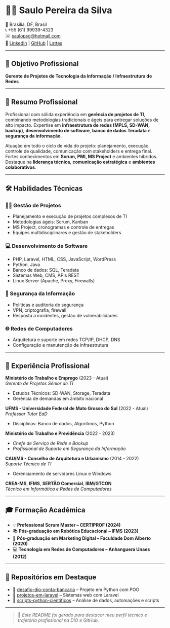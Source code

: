 # 👨‍💻 Saulo Pereira da Silva

📍 Brasília, DF, Brasil  
📞 +55 (61) 99939-4323  
✉️ saulopsg@hotmail.com  
🔗 [LinkedIn](https://www.linkedin.com/in/saulo-pereira-silva) | [GitHub](https://github.com/saulopereira2018) | [Lattes](https://lattes.cnpq.br/6192738039315025)

---

## 🎯 Objetivo Profissional

**Gerente de Projetos de Tecnologia da Informação / Infraestrutura de Redes**

---

## 🧠 Resumo Profissional

Profissional com sólida experiência em **gerência de projetos de TI**, combinando metodologias tradicionais e ágeis para entregar soluções de alto impacto. Expertise em **infraestrutura de redes (MPLS, SD-WAN, backup)**, **desenvolvimento de software**, **banco de dados Teradata** e **segurança da informação**.

Atuação em todo o ciclo de vida do projeto: planejamento, execução, controle de qualidade, comunicação com stakeholders e entrega final. Fortes conhecimentos em **Scrum, PMI, MS Project** e ambientes híbridos. Destaque na **liderança técnica**, **comunicação estratégica** e **ambientes colaborativos**.

---

## 🛠️ Habilidades Técnicas

### 👨‍🏫 Gestão de Projetos
- Planejamento e execução de projetos complexos de TI
- Metodologias ágeis: Scrum, Kanban
- MS Project, cronogramas e controle de entregas
- Equipes multidisciplinares e gestão de stakeholders

### 💻 Desenvolvimento de Software
- PHP, Laravel, HTML, CSS, JavaScript, WordPress
- Python, Java
- Banco de dados: SQL, Teradata
- Sistemas Web, CMS, APIs REST
- Linux Server (Apache, Proxy, Firewalls)

### 🔐 Segurança da Informação
- Políticas e auditoria de segurança
- VPN, criptografia, firewall
- Resposta a incidentes, gestão de vulnerabilidades

### 🌐 Redes de Computadores
- Arquitetura e suporte em redes TCP/IP, DHCP, DNS
- Configuração e manutenção de infraestrutura

---

## 💼 Experiência Profissional

**Ministério do Trabalho e Emprego** (2023 - Atual)  
*Gerente de Projetos Sênior de TI*  
- Estudos Técnicos: SD-WAN, Storage, Teradata  
- Gerência de demandas em âmbito nacional

**UFMS - Universidade Federal de Mato Grosso do Sul** (2022 - Atual)  
*Professor Tutor EaD*  
- Disciplinas: Banco de dados, Algoritmos, Python

**Ministério do Trabalho e Previdência** (2022 - 2023)  
- *Chefe de Serviço de Rede e Backup*  
- *Profissional de Suporte em Segurança da Informação*

**CAU/MS - Conselho de Arquitetura e Urbanismo** (2014 - 2022)  
*Suporte Técnico de TI*  
- Gerenciamento de servidores Linux e Windows

**CREA-MS**, **IFMS**, **SERTÃO Comercial**, **IBM/GTCON**  
*Técnico em Informática e Redes de Computadores*

---

## 🎓 Formação Acadêmica

- 💡 **Professional Scrum Master – CERTIPROF (2024)**
- 📚 **Pós-graduação em Robótica Educacional – IFMS (2023)**
- 🎯 **Pós-graduação em Marketing Digital – Faculdade Dom Alberto (2020)**
- 💻 **Tecnologia em Redes de Computadores – Anhanguera Unaes (2012)**

---

## 📂 Repositórios em Destaque

- 🔹 [desafio-dio-conta-bancaria](https://github.com/saulopereira2018/desafio-dio-conta-bancaria) – Projeto em Python com POO
- 🔹 [projetos-em-laravel](https://github.com/saulopereira2018) – Sistemas web com Laravel
- 🔹 [scripts-python-cientificos](https://github.com/saulopereira2018) – Análise de dados, automações e scripts

---

> 📌 *Este README foi gerado para destacar meu perfil técnico e trajetória profissional na DIO e GitHub.*
